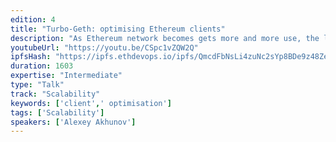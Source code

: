 ```yaml
---
edition: 4
title: "Turbo-Geth: optimising Ethereum clients"
description: "As Ethereum network becomes gets more and more use, the load on the system grows, and the scalability becomes the primary concern. While concepts like Plasma, State Channels, and Sharding offer medium to long term solutions, client software optimisation have a potential to create enough runway in the short term. Turbo-Geth is an experiment to challenge various design choices made in major Ethereum clients and see the outcome. It is currently a fork of go-ethereum, but hopefully the insights are applicable to other client implementations too. This presentation will report on main experiments, findings, benchmarks, and the current state of Turbo-Geth project."
youtubeUrl: "https://youtu.be/CSpc1vZQW2Q"
ipfsHash: "https://ipfs.ethdevops.io/ipfs/QmcdFbNsLi4zuNc2sYp8BDe9z48ZeVh56NgbQdJuhXq4Rf?filename=Turbo-Geth_-_optimising_Ethereum_clients_by_Alexey_Akhunov_Devcon4-CSpc1vZQW2Q.mp4"
duration: 1603
expertise: "Intermediate"
type: "Talk"
track: "Scalability"
keywords: ['client',' optimisation']
tags: ['Scalability']
speakers: ['Alexey Akhunov']
---
```

